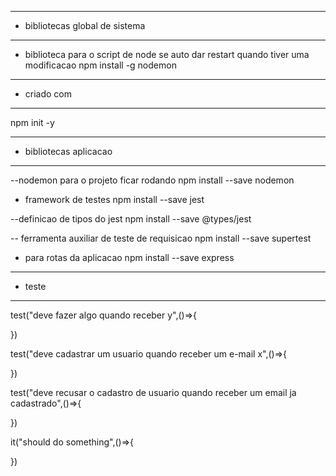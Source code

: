 --- ---------------------------------------------------
- bibliotecas global de sistema
--- ---------------------------------------------------
- biblioteca para o script de node se auto dar restart quando tiver uma modificacao
 npm install -g nodemon 
  
  
--- ---------------------------------------------------
- criado com
--- ---------------------------------------------------
npm init -y


--- ---------------------------------------------------
- bibliotecas aplicacao
--- ---------------------------------------------------

--nodemon para o projeto ficar rodando 
npm install --save nodemon

- framework de testes
npm install --save jest

--definicao de tipos do jest
npm install --save @types/jest

-- ferramenta auxiliar de teste de requisicao
npm install --save supertest

- para rotas da aplicacao
npm install --save express


--- ---------------------------------------------------
- teste
--- ---------------------------------------------------
test("deve fazer algo quando receber y",()=>{

})

test("deve cadastrar um usuario quando receber um e-mail x",()=>{

})

test("deve recusar o cadastro de usuario quando receber um email ja cadastrado",()=>{

})

it("should do something",()=>{

})